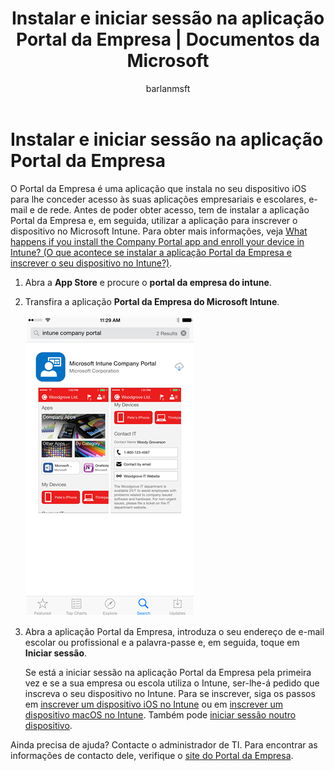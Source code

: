 ﻿---
title: "Instalar e iniciar sessão na aplicação Portal da Empresa | Documentos da Microsoft"
description: 
keywords: 
author: barlanmsft
ms.author: barlan
manager: angrobe
ms.date: 06/27/2017
ms.topic: article
ms.prod: 
ms.service: microsoft-intune
ms.technology: 
ms.assetid: 8dfe66b4-f585-4862-87fa-7dbb4487549c
searchScope: User help
ROBOTS: 
ms.reviewer: esmich
ms.suite: ems
ms.custom: intune-enduser
ms.openlocfilehash: 7386d257b8e1c9fb4b211e877ad5f599743ca9e4
ms.sourcegitcommit: 34cfebfc1d8b81032f4d41869d74dda559e677e2
ms.translationtype: HT
ms.contentlocale: pt-PT
ms.lasthandoff: 07/01/2017
---
# <a name="install-and-sign-in-to-the-company-portal-app"></a>Instalar e iniciar sessão na aplicação Portal da Empresa

O Portal da Empresa é uma aplicação que instala no seu dispositivo iOS para lhe conceder acesso às suas aplicações empresariais e escolares, e-mail e de rede.  Antes de poder obter acesso, tem de instalar a aplicação Portal da Empresa e, em seguida, utilizar a aplicação para inscrever o dispositivo no Microsoft Intune. Para obter mais informações, veja [What happens if you install the Company Portal app and enroll your device in Intune? (O que acontece se instalar a aplicação Portal da Empresa e inscrever o seu dispositivo no Intune?)](what-happens-if-you-install-the-company-portal-app-and-enroll-your-device-in-intune-ios.md).

1.  Abra a **App Store** e procure o **portal da empresa do intune**.

2.  Transfira a aplicação **Portal da Empresa do Microsoft Intune**.

    ![Transferir a aplicação Portal da Empresa do Intune](./media/ios-cpinstall-1-cpinstore.png)

3.  Abra a aplicação Portal da Empresa, introduza o seu endereço de e-mail escolar ou profissional e a palavra-passe e, em seguida, toque em **Iniciar sessão**.

    Se está a iniciar sessão na aplicação Portal da Empresa pela primeira vez e se a sua empresa ou escola utiliza o Intune, ser-lhe-á pedido que inscreva o seu dispositivo no Intune. Para se inscrever, siga os passos em [inscrever um dispositivo iOS no Intune](enroll-your-device-in-intune-ios.md) ou em [inscrever um dispositivo macOS no Intune](enroll-your-device-in-intune-macos.md). Também pode [iniciar sessão noutro dispositivo](https://docs.microsoft.com/intune-user-help/sign-in-to-the-company-portal#signing-in-from-another-device). 

Ainda precisa de ajuda? Contacte o administrador de TI. Para encontrar as informações de contacto dele, verifique o [site do Portal da Empresa](http://portal.manage.microsoft.com).
